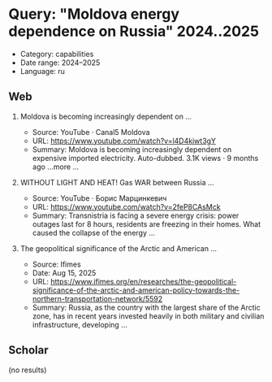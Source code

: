 # Query: "Moldova energy dependence on Russia" 2024..2025
- Category: capabilities
- Date range: 2024–2025
- Language: ru

## Web

1. Moldova is becoming increasingly dependent on ...
   - Source: YouTube · Canal5 Moldova
   - URL: https://www.youtube.com/watch?v=l4D4kiwt3gY
   - Summary: Moldova is becoming increasingly dependent on expensive imported electricity. Auto-dubbed. 3.1K views · 9 months ago ...more ...

2. WITHOUT LIGHT AND HEAT! Gas WAR between Russia ...
   - Source: YouTube · Борис Марцинкевич
   - URL: https://www.youtube.com/watch?v=2feP8CAsMck
   - Summary: Transnistria is facing a severe energy crisis: power outages last for 8 hours, residents are freezing in their homes. What caused the collapse of the energy ...

3. The geopolitical significance of the Arctic and American ...
   - Source: Ifimes
   - Date: Aug 15, 2025
   - URL: https://www.ifimes.org/en/researches/the-geopolitical-significance-of-the-arctic-and-american-policy-towards-the-northern-transportation-network/5592
   - Summary: Russia, as the country with the largest share of the Arctic zone, has in recent years invested heavily in both military and civilian infrastructure, developing ...

## Scholar

(no results)

